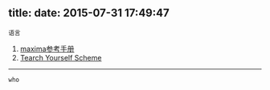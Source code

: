 title: 
date: 2015-07-31 17:49:47
---
	语言

1. [maxima参考手册](https://webfiles.uci.edu/huanm/www/maxima/maxima_html.xml "maxima")
2. [Tearch Yourself Scheme](http://ds26gte.github.io/tyscheme/index-Z-H-1.html "scheme")

---
	who

